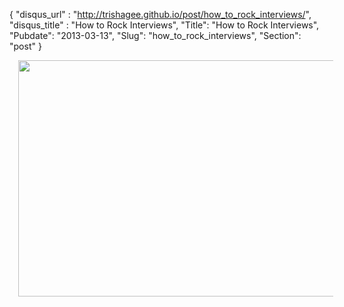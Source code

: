 {
 "disqus_url" : "http://trishagee.github.io/post/how_to_rock_interviews/",
 "disqus_title" : "How to Rock Interviews",
 "Title": "How to Rock Interviews",
 "Pubdate": "2013-03-13",
 "Slug": "how_to_rock_interviews",
 "Section": "post"
}
<div class="separator" style="clear: both; text-align: center;"><a href="http://3.bp.blogspot.com/--O70eQ4w2Do/UUCjvOlRxVI/AAAAAAAALaw/jM1scatb3sw/s1600/Hire+Education.jpg" imageanchor="1" style="margin-left: 1em; margin-right: 1em;"><img border="0" height="378" src="http://3.bp.blogspot.com/--O70eQ4w2Do/UUCjvOlRxVI/AAAAAAAALaw/jM1scatb3sw/s640/Hire+Education.jpg" width="640" /></a></div><br />
